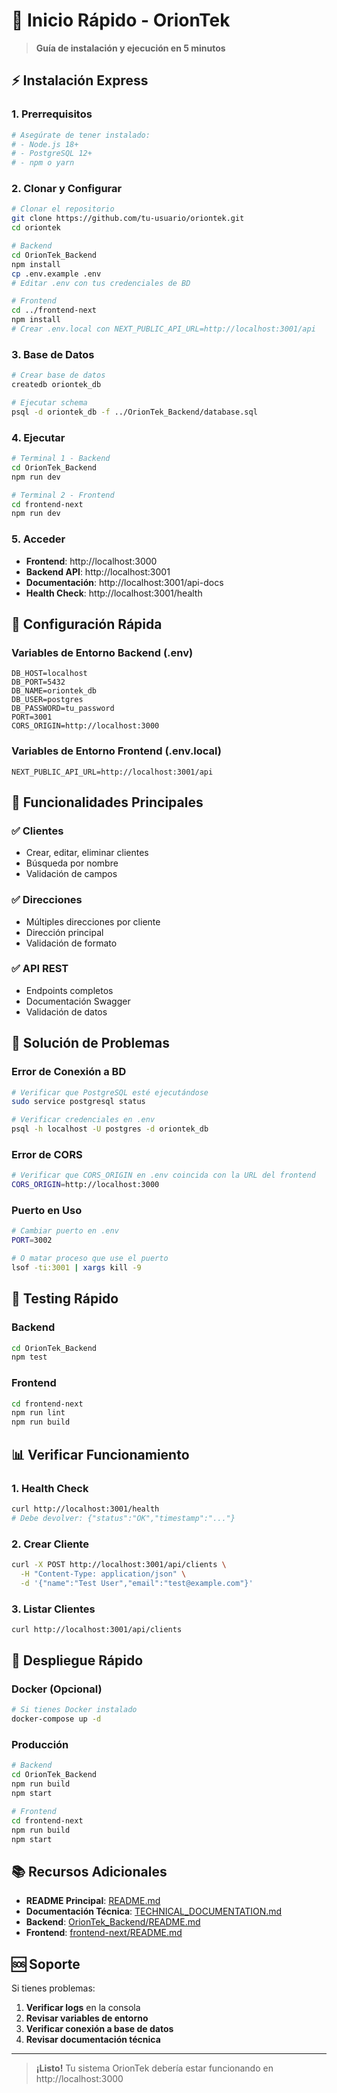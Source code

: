 # 🚀 Inicio Rápido - OrionTek

> **Guía de instalación y ejecución en 5 minutos**

## ⚡ Instalación Express

### 1. Prerrequisitos
```bash
# Asegúrate de tener instalado:
# - Node.js 18+
# - PostgreSQL 12+
# - npm o yarn
```

### 2. Clonar y Configurar
```bash
# Clonar el repositorio
git clone https://github.com/tu-usuario/oriontek.git
cd oriontek

# Backend
cd OrionTek_Backend
npm install
cp .env.example .env
# Editar .env con tus credenciales de BD

# Frontend
cd ../frontend-next
npm install
# Crear .env.local con NEXT_PUBLIC_API_URL=http://localhost:3001/api
```

### 3. Base de Datos
```bash
# Crear base de datos
createdb oriontek_db

# Ejecutar schema
psql -d oriontek_db -f ../OrionTek_Backend/database.sql
```

### 4. Ejecutar
```bash
# Terminal 1 - Backend
cd OrionTek_Backend
npm run dev

# Terminal 2 - Frontend
cd frontend-next
npm run dev
```

### 5. Acceder
- **Frontend**: http://localhost:3000
- **Backend API**: http://localhost:3001
- **Documentación**: http://localhost:3001/api-docs
- **Health Check**: http://localhost:3001/health

## 🔧 Configuración Rápida

### Variables de Entorno Backend (.env)
```env
DB_HOST=localhost
DB_PORT=5432
DB_NAME=oriontek_db
DB_USER=postgres
DB_PASSWORD=tu_password
PORT=3001
CORS_ORIGIN=http://localhost:3000
```

### Variables de Entorno Frontend (.env.local)
```env
NEXT_PUBLIC_API_URL=http://localhost:3001/api
```

## 📱 Funcionalidades Principales

### ✅ Clientes
- Crear, editar, eliminar clientes
- Búsqueda por nombre
- Validación de campos

### ✅ Direcciones
- Múltiples direcciones por cliente
- Dirección principal
- Validación de formato

### ✅ API REST
- Endpoints completos
- Documentación Swagger
- Validación de datos

## 🐛 Solución de Problemas

### Error de Conexión a BD
```bash
# Verificar que PostgreSQL esté ejecutándose
sudo service postgresql status

# Verificar credenciales en .env
psql -h localhost -U postgres -d oriontek_db
```

### Error de CORS
```bash
# Verificar que CORS_ORIGIN en .env coincida con la URL del frontend
CORS_ORIGIN=http://localhost:3000
```

### Puerto en Uso
```bash
# Cambiar puerto en .env
PORT=3002

# O matar proceso que use el puerto
lsof -ti:3001 | xargs kill -9
```

## 🧪 Testing Rápido

### Backend
```bash
cd OrionTek_Backend
npm test
```

### Frontend
```bash
cd frontend-next
npm run lint
npm run build
```

## 📊 Verificar Funcionamiento

### 1. Health Check
```bash
curl http://localhost:3001/health
# Debe devolver: {"status":"OK","timestamp":"..."}
```

### 2. Crear Cliente
```bash
curl -X POST http://localhost:3001/api/clients \
  -H "Content-Type: application/json" \
  -d '{"name":"Test User","email":"test@example.com"}'
```

### 3. Listar Clientes
```bash
curl http://localhost:3001/api/clients
```

## 🚀 Despliegue Rápido

### Docker (Opcional)
```bash
# Si tienes Docker instalado
docker-compose up -d
```

### Producción
```bash
# Backend
cd OrionTek_Backend
npm run build
npm start

# Frontend
cd frontend-next
npm run build
npm start
```

## 📚 Recursos Adicionales

- **README Principal**: [README.md](README.md)
- **Documentación Técnica**: [TECHNICAL_DOCUMENTATION.md](TECHNICAL_DOCUMENTATION.md)
- **Backend**: [OrionTek_Backend/README.md](OrionTek_Backend/README.md)
- **Frontend**: [frontend-next/README.md](frontend-next/README.md)

## 🆘 Soporte

Si tienes problemas:

1. **Verificar logs** en la consola
2. **Revisar variables de entorno**
3. **Verificar conexión a base de datos**
4. **Revisar documentación técnica**

---

> **¡Listo!** Tu sistema OrionTek debería estar funcionando en http://localhost:3000
